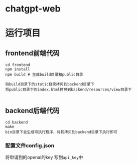# chatgpt-web

# 运行项目

## frontend前端代码

```shell
cd frontend
npm install
npm build # 生成build目录和public目录

将build目录下的static目录拷贝到backend目录下
将public目录下的index.html拷贝到backend/resources/view目录下


```



## backend后端代码

```shell
cd backend
make 
bin目录下会生成可执行程序，将其拷贝到backend目录下执行即可
```

### 配置文件config.json

将申请到的openai的key 写到`api_key`中



